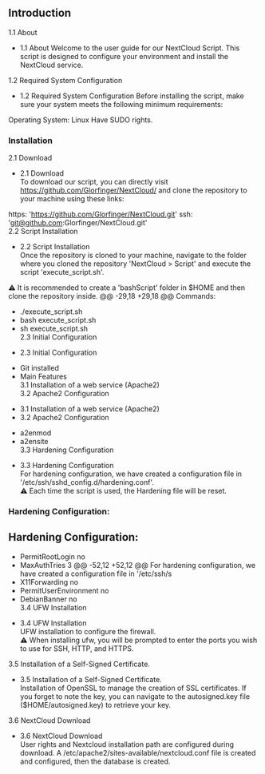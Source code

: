 ## Introduction  
1.1 About
- 1.1 About
Welcome to the user guide for our NextCloud Script. This script is designed to configure your environment and install the NextCloud service.

1.2 Required System Configuration
- 1.2 Required System Configuration
Before installing the script, make sure your system meets the following minimum requirements:

Operating System: Linux
Have SUDO rights.  
### Installation
2.1 Download  
- 2.1 Download  
To download our script, you can directly visit https://github.com/Glorfinger/NextCloud/ and clone the repository to your machine using these links:

https: 'https://github.com/Glorfinger/NextCloud.git'
ssh: 'git@github.com:Glorfinger/NextCloud.git'  
2.2 Script Installation  
- 2.2 Script Installation  
Once the repository is cloned to your machine, navigate to the folder where you cloned the repository 'NextCloud > Script' and execute the script 'execute_script.sh'.  

⚠️ It is recommended to create a 'bashScript' folder in $HOME and then clone the repository inside.
@@ -29,18 +29,18 @@ Commands:
* ./execute_script.sh
* bash execute_script.sh
* sh execute_script.sh  
2.3 Initial Configuration  
- 2.3 Initial Configuration  
* Git installed
* Main Features  
3.1 Installation of a web service (Apache2)  
3.2 Apache2 Configuration  
- 3.1 Installation of a web service (Apache2)  
- 3.2 Apache2 Configuration  
* a2enmod
* a2ensite  
3.3 Hardening Configuration  
- 3.3 Hardening Configuration  
For hardening configuration, we have created a configuration file in '/etc/ssh/sshd_config.d/hardening.conf'.  
⚠️ Each time the script is used, the Hardening file will be reset.

### Hardening Configuration:
## Hardening Configuration:

* PermitRootLogin no
* MaxAuthTries 3
@@ -52,12 +52,12 @@ For hardening configuration, we have created a configuration file in '/etc/ssh/s
* X11Forwarding no
* PermitUserEnvironment no
* DebianBanner no  
3.4 UFW Installation  
- 3.4 UFW Installation  
UFW installation to configure the firewall.  
⚠️ When installing ufw, you will be prompted to enter the ports you wish to use for SSH, HTTP, and HTTPS.  

3.5 Installation of a Self-Signed Certificate.  
- 3.5 Installation of a Self-Signed Certificate.  
Installation of OpenSSL to manage the creation of SSL certificates. If you forget to note the key, you can navigate to the autosigned.key file ($HOME/autosigned.key) to retrieve your key.  

3.6 NextCloud Download  
- 3.6 NextCloud Download  
User rights and Nextcloud installation path are configured during download. A /etc/apache2/sites-available/nextcloud.conf file is created and configured, then the database is created.
